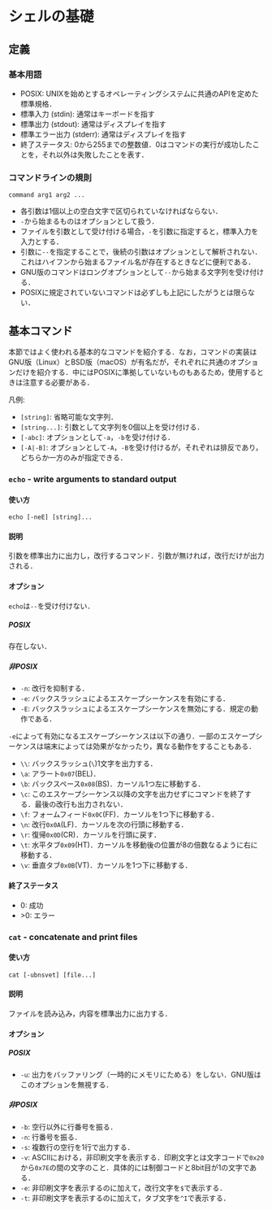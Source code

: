 # シェルの基礎

## 定義

### 基本用語

- POSIX: UNIXを始めとするオペレーティングシステムに共通のAPIを定めた標準規格．
- 標準入力 (stdin): 通常はキーボードを指す
- 標準出力 (stdout): 通常はディスプレイを指す
- 標準エラー出力 (stderr): 通常はディスプレイを指す
- 終了ステータス: 0から255までの整数値．0はコマンドの実行が成功したことを，それ以外は失敗したことを表す．

### コマンドラインの規則

    command arg1 arg2 ...

- 各引数は1個以上の空白文字で区切られていなければならない．
- `-`から始まるものはオプションとして扱う．
- ファイルを引数として受け付ける場合，`-`を引数に指定すると，標準入力を入力とする．
- 引数に`--`を指定することで，後続の引数はオプションとして解析されない．これはハイフンから始まるファイル名が存在するときなどに便利である．
- GNU版のコマンドはロングオプションとして`--`から始まる文字列を受け付ける．
- POSIXに規定されていないコマンドは必ずしも上記にしたがうとは限らない．

## 基本コマンド

本節ではよく使われる基本的なコマンドを紹介する．なお，コマンドの実装はGNU版（Linux）とBSD版（macOS）が有名だが，それぞれに共通のオプションだけを紹介する．中にはPOSIXに準拠していないものもあるため，使用するときは注意する必要がある．

凡例:

- `[string]`: 省略可能な文字列．
- `[string...]`: 引数として文字列を0個以上を受け付ける．
- `[-abc]`: オプションとして`-a`，`-b`を受け付ける．
- `[-A|-B]`: オプションとして`-A`，`-B`を受け付けるが，それぞれは排反であり，どちらか一方のみが指定できる．

### `echo` - write arguments to standard output

#### 使い方

    echo [-neE] [string]...

#### 説明

引数を標準出力に出力し，改行するコマンド．引数が無ければ，改行だけが出力される．

#### オプション

`echo`は`--`を受け付けない．

##### POSIX

存在しない．

##### 非POSIX

- `-n`: 改行を抑制する．
- `-e`: バックスラッシュによるエスケープシーケンスを有効にする．
- `-E`: バックスラッシュによるエスケープシーケンスを無効にする．規定の動作である．

`-e`によって有効になるエスケープシーケンスは以下の通り．一部のエスケープシーケンスは端末によっては効果がなかったり，異なる動作をすることもある．

- `\\`: バックスラッシュ(`\`)1文字を出力する．
- `\a`: アラート`0x07`(BEL)．
- `\b`: バックスペース`0x08`(BS)．カーソル1つ左に移動する．
- `\c`: このエスケープシーケンス以降の文字を出力せずにコマンドを終了する．最後の改行も出力されない．
- `\f`: フォームフィード`0x0C`(FF)．カーソルを1つ下に移動する．
- `\n`: 改行`0x0A`(LF)．カーソルを次の行頭に移動する．
- `\r`: 復帰`0x0D`(CR)．カーソルを行頭に戻す．
- `\t`: 水平タブ`0x09`(HT)．カーソルを移動後の位置が8の倍数なるように右に移動する．
- `\v`: 垂直タブ`0x0B`(VT)．カーソルを1つ下に移動する．

#### 終了ステータス

- 0: 成功
- \>0: エラー

### `cat` - concatenate and print files

#### 使い方

    cat [-ubnsvet] [file...]

#### 説明

ファイルを読み込み，内容を標準出力に出力する．

#### オプション

##### POSIX

- `-u`: 出力をバッファリング（一時的にメモリにためる）をしない．GNU版はこのオプションを無視する．

##### 非POSIX

- `-b`: 空行以外に行番号を振る．
- `-n`: 行番号を振る．
- `-s`: 複数行の空行を1行で出力する．
- `-v`: ASCIIにおける，非印刷文字を表示する．印刷文字とは文字コードで`0x20`から`0x7E`の間の文字のこと．具体的には制御コードと8bit目が1の文字である．
- `-e`: 非印刷文字を表示するのに加えて，改行文字を`$`で表示する．
- `-t`: 非印刷文字を表示するのに加えて，タブ文字を`^I`で表示する．
